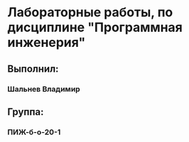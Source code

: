# Лабораторные работы, по дисциплине "Программная инженерия"

## Выполнил:
### Шальнев Владимир

## Группа:
### ПИЖ-б-о-20-1